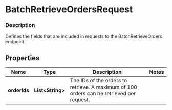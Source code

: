 
# BatchRetrieveOrdersRequest

### Description

Defines the fields that are included in requests to the BatchRetrieveOrders endpoint.

## Properties
Name | Type | Description | Notes
------------ | ------------- | ------------- | -------------
**orderIds** | **List&lt;String&gt;** | The IDs of the orders to retrieve. A maximum of 100 orders can be retrieved per request. | 



